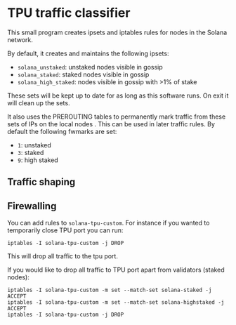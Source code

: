 # TPU traffic classifier

This small program creates ipsets and iptables rules for nodes in the Solana network.

By default, it creates and maintains the following ipsets:

 - `solana_unstaked`: unstaked nodes visible in gossip
 - `solana_staked`: staked nodes visible in gossip
 - `solana_high_staked`: nodes visible in gossip with >1% of stake

These sets will be kept up to date for as long as this software runs. On exit it will clean up the sets.

It also uses the PREROUTING tables to permanently mark traffic from these sets of IPs on the local nodes . This can be used in later traffic rules. By default the following fwmarks are set:

 - `1`: unstaked
 - `3`: staked
 - `9`: high staked


## Traffic shaping

## Firewalling

You can add rules to `solana-tpu-custom`. For instance if you wanted to temporarily close TPU port you can run:

```
iptables -I solana-tpu-custom -j DROP
```

This will drop all traffic to the tpu port.

If you would like to drop all traffic to TPU port apart from validators (staked nodes):

```
iptables -I solana-tpu-custom -m set --match-set solana-staked -j ACCEPT
iptables -I solana-tpu-custom -m set --match-set solana-highstaked -j ACCEPT
iptables -I solana-tpu-custom -j DROP
```
